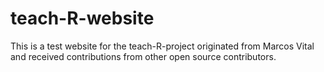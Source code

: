 # teach-R-website
This is a test website for the teach-R-project originated from Marcos Vital and received contributions from other open source contributors.
